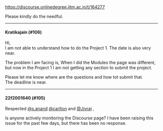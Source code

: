 https://discourse.onlinedegree.iitm.ac.in/t/164277

Please kindly do the needful.</p><hr>

<h4>Kratikajain (#106)</h4>
<p>Hi,<br/>
I am not able to understand how to do the Project 1. The date is also very near.</p>
<p>The problem I am facing is, When I did the Modules the page was different, but now in the Project 1 I am not getting any section to submit the project.</p>
<p>Please let me know where are the questions and how tot submit that.<br/>
The deadline is near.</p><hr>

<h4>22f2001640 (#105)</h4>
<p>Respected <a class="mention" href="/u/s.anand">@s.anand</a> <a class="mention" href="/u/carlton">@carlton</a> and <a class="mention" href="/u/jivraj">@Jivraj</a> ,</p>
<p>Is anyone actively monitoring the Discourse page? I have been raising this issue for the past few days, but there has been no response.
